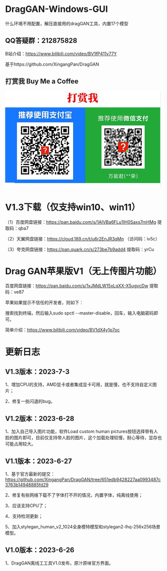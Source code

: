 # DragGAN-Windows-GUI

什么环境不用配置，解压直接用的dragGAN工具，内置17个模型

## QQ答疑群：212875828

B站介绍：https://www.bilibili.com/video/BV1fP411v77Y


基于https://github.com/XingangPan/DragGAN

## 打赏我 Buy Me a Coffee

 ![image](https://github.com/zhaoyun0071/DragGAN-Windows-GUI/blob/main/1.jpg)

# V1.3下载（仅支持win10、win11）

（1）百度网盘链接：https://pan.baidu.com/s/1AIVBa6FLu1IH0Saxs7mHMg 提取码：qba7 

（2）天翼网盘链接：https://cloud.189.cn/t/u6r2EnJR3qMn （访问码：iv5c）

（3）夸克网盘链接：https://pan.quark.cn/s/273be7b9add4 提取码：yrCu

# Drag GAN苹果版V1（无上传图片功能）

百度网盘链接：https://pan.baidu.com/s/1xJMdLW15xLqXX-X5ugvcDw 提取码：ve87

苹果如果提示不信任的开发者，则如下： 

搜索找到终端，然后输入sudo spctl --master-disable，回车，输入电脑密码即可。

简单介绍：https://www.bilibili.com/video/BV1dX4y1p7oc


# 更新日志

## V1.3版本：2023-7-3

1、增加CPU的支持，AMD显卡或者集成显卡可用，就是慢，也不支持自定义图片；

2、修复一些闪退的bug。



## V1.2版本：2023-6-28

1、加入自己导入图片功能，软件Load custom human pictures按钮选择带有人脸的图片即可，目前仅支持带人脸的图片，这个加载处理较慢，耐心等待，显存也可能占用较大。


## V1.1版本：2023-6-27

1、基于官方最新的提交：https://github.com/XingangPan/DragGAN/tree/651edb9428227aa0993487c3763b14948885fd29

2、修复有些网络下载不了字体打不开的情况，内置字体，纯离线使用；

3、应该支持CPU了；

4、支持检测更新；

5、加入stylegan_human_v2_1024全身模特模型和stylegan2-lhq-256x256场景模型。

## V1.0版本：2023-6-26

1、DragGAN离线工工具V1.0发布，原汁原味官方界面。



